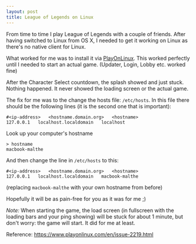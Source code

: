 ```yaml
---
layout: post
title: League of Legends on Linux
---
```

From time to time I play League of Legends with a couple of friends.
After having switched to Linux from OS X, I needed to get it working on Linux as
there's no native client for Linux.

What worked for me was to install it via [PlayOnLinux](https://www.playonlinux.com/).
This worked perfectly until I needed to start an actual game. (Updater, Login,
Lobby etc. worked fine)

After the Character Select countdown, the splash showed and just stuck. Nothing
happened. It never showed the loading screen or the actual game.

The fix for me was to the change the hosts file: `/etc/hosts`.
In this file there should be the following lines (it is the second one that is
important):

    #<ip-address>	<hostname.domain.org>	<hostname>
    127.0.0.1	localhost.localdomain	localhost

Look up your computer's hostname

    > hostname
    macbook-malthe

And then change the line in `/etc/hosts` to this:

    #<ip-address>	<hostname.domain.org>	<hostname>
    127.0.0.1	localhost.localdomain	macbook-malthe

(replacing `macbook-malthe` with your own hostname from before)

Hopefully it will be as pain-free for you as it was for me ;)

_Note:_ When starting the game, the load screen (in fullscreen with the loading
bars and your ping showing) will be stuck for about 1 minute, but don't
worry: the game will start. It did for me at least.

Reference: <https://www.playonlinux.com/en/issue-2219.html>
